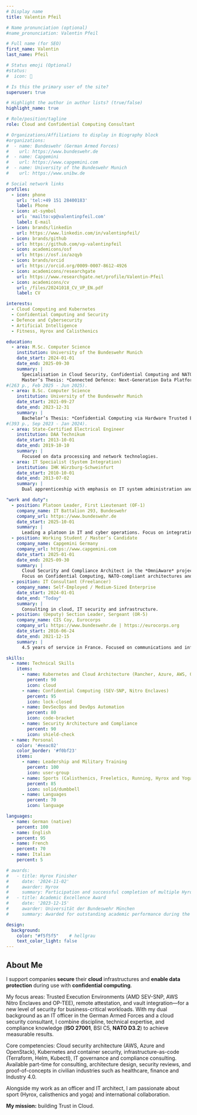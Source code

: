 ```yaml
---
# Display name
title: Valentin Pfeil

# Name pronunciation (optional)
#name_pronunciation: Valentin Pfeil

# Full name (for SEO)
first_name: Valentin
last_name: Pfeil

# Status emoji (Optional)
#status:
#  icon: 🚀

# Is this the primary user of the site?
superuser: true

# Highlight the author in author lists? (true/false)
highlight_name: true

# Role/position/tagline
role: Cloud and Confidential Computing Consultant

# Organizations/Affiliations to display in Biography block
#organizations:
#  - name: Bundeswehr (German Armed Forces)
#    url: https://www.bundeswehr.de
#  - name: Capgemini
#    url: https://www.capgemini.com
#  - name: University of the Bundeswehr Munich
#    url: https://www.unibw.de

# Social network links
profiles:
  - icon: phone
    url: 'tel:+49 151 28400183'
    label: Phone
  - icon: at-symbol
    url: 'mailto:vp@valentinpfeil.com'
    label: E-mail
  - icon: brands/linkedin
    url: https://www.linkedin.com/in/valentinpfeil/
  - icon: brands/github
    url: https://github.com/vp-valentinpfeil
  - icon: academicons/osf
    url: https://osf.io/azqyb
  - icon: brands/orcid
    url: https://orcid.org/0009-0007-8612-4926
  - icon: academicons/researchgate
    url: https://www.researchgate.net/profile/Valentin-Pfeil
  - icon: academicons/cv
    url: /files/20241018_CV_VP_EN.pdf
    label: CV    

interests:
  - Cloud Computing and Kubernetes
  - Confidential Computing and Security
  - Defence and Cybersecurity
  - Artificial Intelligence
  - Fitness, Hyrox and Calisthenics

education:
  - area: M.Sc. Computer Science
    institution: University of the Bundeswehr Munich
    date_start: 2024-01-01
    date_end: 2025-09-30
    summary: |
      Specialisation in Cloud Security, Confidential Computing and NATO-compliant architecture modelling.  
      Master’s Thesis: *Connected Defence: Next-Generation Data Platform for Military Intelligence and Operations*
#(263 p., Feb 2025 - Jun 2025).
  - area: B.Sc. Computer Science
    institution: University of the Bundeswehr Munich
    date_start: 2021-09-27
    date_end: 2023-12-31
    summary: |
      Bachelor’s Thesis: *Confidential Computing via Hardware Trusted Execution Environments by an OpenStack HPC capable cloud*
#(393 p., Sep 2023 - Jan 2024).
  - area: State-Certified Electrical Engineer
    institution: DAA Technikum
    date_start: 2013-10-01
    date_end: 2019-10-10
    summary: |
      Focused on data processing and network technologies.
  - area: IT Specialist (System Integration)
    institution: IHK Würzburg-Schweinfurt
    date_start: 2010-10-01
    date_end: 2013-07-02
    summary: |
      Dual apprenticeship with emphasis on IT system administration and networking.

"work and duty":
  - position: Platoon Leader, First Lieutenant (OF-1)
    company_name: IT Battalion 293, Bundeswehr
    company_url: https://www.bundeswehr.de
    date_start: 2025-10-01
    summary: |
      Leading a platoon in IT and cyber operations. Focus on integrating tactical information technologies into military applications.
  - position: Working Student / Master’s Candidate
    company_name: Capgemini Germany
    company_url: https://www.capgemini.com
    date_start: 2025-01-01
    date_end: 2025-09-30
    summary: |
      Cloud Security and Compliance Architect in the *OmniAware* project.  
      Focus on Confidential Computing, NATO-compliant architectures and AWS Landing Zones.
  - position: IT Consultant (Freelancer)
    company_name: Self-Employed / Medium-Sized Enterprise
    date_start: 2024-01-01
    date_end: "Today"
    summary: |
      Consulting in cloud, IT security and infrastructure.
  - position: (Deputy) Section Leader, Sergeant (OR-5)
    company_name: CIS Coy, Eurocorps
    company_url: https://www.bundeswehr.de | https://eurocorps.org
    date_start: 2016-06-24
    date_end: 2021-12-15
    summary: |
      4.5 years of service in France. Focused on communications and information systems in an international NATO/EU environment.

skills:
  - name: Technical Skills
    items:
      - name: Kubernetes and Cloud Architecture (Rancher, Azure, AWS, OpenStack)
        percent: 90
        icon: cloud
      - name: Confidential Computing (SEV-SNP, Nitro Enclaves)
        percent: 95
        icon: lock-closed
      - name: DevSecOps and DevOps Automation
        percent: 80
        icon: code-bracket
      - name: Security Architecture and Compliance
        percent: 90
        icon: shield-check
  - name: Personal
    color: '#eeac02'
    color_border: '#f0bf23'
    items:
      - name: Leadership and Military Training
        percent: 100
        icon: user-group
      - name: Sports (Calisthenics, Freeletics, Running, Hyrox and Yoga)
        percent: 85
        icon: solid/dumbbell
      - name: Languages
        percent: 70
        icon: language

languages:
  - name: German (native)
    percent: 100
  - name: English
    percent: 95
  - name: French
    percent: 70
  - name: Italian
    percent: 5

# awards:
#   - title: Hyrox Finisher
#     date: '2024-11-02'
#     awarder: Hyrox
#     summary: Participation and successful completion of multiple Hyrox events.
#   - title: Academic Excellence Award
#     date: '2023-12-15'
#     awarder: Universität der Bundeswehr München
#     summary: Awarded for outstanding academic performance during the Bachelor’s degree.

design:
  background:
    color: "#f5f5f5"    # hellgrau
    text_color_light: false
---
```


## About Me

I support companies **secure** their **cloud** infrastructures and **enable data protection** during use with **confidential computing**.

My focus areas: Trusted Execution Environments (AMD SEV-SNP, AWS Nitro Enclaves and OP-TEE), remote attestation, and vault integration—for a new level of security for business-critical workloads.
With my dual background as an IT officer in the German Armed Forces and a cloud security consultant, I combine discipline, technical expertise, and compliance knowledge (**ISO 27001**, BSI C5, **NATO D3.2**) to achieve measurable results.

Core competencies: Cloud security architecture (AWS, Azure and OpenStack), Kubernetes and container security, infrastructure-as-code (Terraform, Helm, Kubectl), IT governance and compliance consulting.
Available part-time for consulting, architecture design, security reviews, and proof-of-concepts in civilian industries such as healthcare, finance and Industry 4.0.

Alongside my work as an officer and IT architect, I am passionate about sport (Hyrox, calisthenics and yoga) and international collaboration.

**My mission:** building Trust in Cloud.